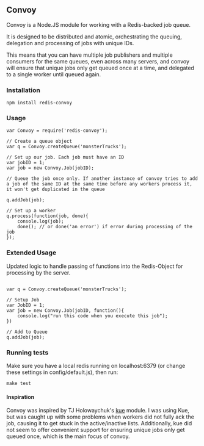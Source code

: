 ## Convoy

Convoy is a Node.JS module for working with a Redis-backed job queue.

It is designed to be distributed and atomic, orchestrating the queuing, delegation and processing of jobs with unique IDs. 

This means that you can have multiple job publishers and multiple consumers for the same queues, even across many servers, and convoy will ensure that unique jobs only get queued once at a time, and delegated to a single worker until queued again.

### Installation
    npm install redis-convoy

### Usage

````
var Convoy = require('redis-convoy');

// Create a queue object
var q = Convoy.createQueue('monsterTrucks');

// Set up our job. Each job must have an ID
var jobID = 1;
var job = new Convoy.Job(jobID);

// Queue the job once only. If another instance of convoy tries to add a job of the same ID at the same time before any workers process it, it won't get duplicated in the queue

q.addJob(job);

// Set up a worker
q.process(function(job, done){
	console.log(job);
	done(); // or done('an error') if error during processing of the job
});

````

### Extended Usage
Updated logic to handle passing of functions into the Redis-Object for processing by the server.
````

var q = Convoy.createQueue('monsterTrucks');

// Setup Job
var JobID = 1;
var job = new Convoy.Job(jobID, function(){
    console.log("run this code when you execute this job");
})

// Add to Queue
q.addJob(job);

````

### Running tests
Make sure you have a local redis running on localhost:6379 (or change these settings in config/default.js), then run:

    make test


#### Inspiration

Convoy was inspired by TJ Holowaychuk's [kue](https://github.com/LearnBoost/kue) module. I was using Kue, but was caught up with some problems when workers did not fully ack the job, causing it to get stuck in the active/inactive lists. Additionally, kue did not seem to offer convenient support for ensuring unique jobs only get queued once, which is the main focus of convoy.